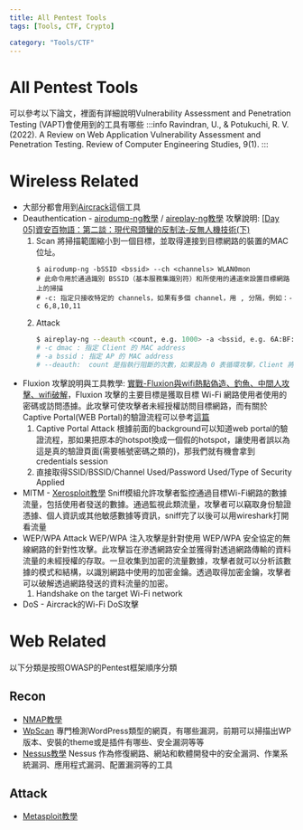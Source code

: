 ```yaml
---
title: All Pentest Tools
tags: [Tools, CTF, Crypto]

category: "Tools/CTF"
---
```


# All Pentest Tools
可以參考以下論文，裡面有詳細說明Vulnerability Assessment and Penetration Testing (VAPT)會使用到的工具有哪些
:::info
Ravindran, U., & Potukuchi, R. V. (2022). A Review on Web Application Vulnerability Assessment and Penetration Testing. Review of Computer Engineering Studies, 9(1).
:::
# Wireless Related
* 大部分都會用到[Aircrack](https://sectools.tw/aircrack-ng-%E6%95%99%E5%AD%B8/)這個工具
* Deauthentication - [airodump-ng教學](http://atic-tw.blogspot.com/2014/01/airodump-ng.html) / [aireplay-ng教學](http://atic-tw.blogspot.com/2014/01/aireplay-ng6.html)
    攻擊說明: [\[Day 05\]資安百物語：第二談：現代飛頭蠻的反制法-反無人機技術(下) ](https://ithelp.ithome.com.tw/articles/10218551?sc=rss.iron)
    1. Scan
        將掃描範圍縮小到一個目標，並取得連接到目標網路的裝置的MAC位址。
        ```
        $ airodump-ng -bSSID <bssid> --ch <channels> WLAN0mon
        # 此命令用於通過識別 BSSID（基本服務集識別符）和所使用的通道來設置目標網路上的掃描
        # -c: 指定只接收特定的 channels，如果有多個 channel，用 , 分隔，例如：-c 6,8,10,11
        ```
    2. Attack
        ```bash
        $ aireplay-ng --deauth <count, e.g. 1000> -a <bssid, e.g. 6A:BF:C4:06:35:94> -c <AP MAC address, e.g 34:CF:F6:96:72:E2> wlan0mon
        # -c dmac : 指定 Client 的 MAC address
        # -a bssid : 指定 AP 的 MAC address
        # --deauth:  count 是指執行阻斷的次數，如果設為 0 表循環攻擊，Client 將無法上網。
        ```
* Fluxion
    攻擊說明與工具教學: [實戰-Fluxion與wifi熱點偽造、釣魚、中間人攻擊、wifi破解](https://www.cnblogs.com/xuanhun/p/5783836.html)，Fluxion 攻擊的主要目標是獲取目標 Wi-Fi 網路使用者使用的密碼或訪問憑據。此攻擊可使攻擊者未經授權訪問目標網路，而有關於Captive Portal(WEB Portal)的驗證流程可以參考[這篇](https://ithelp.ithome.com.tw/articles/10280421)
    1. Captive Portal Attack
        根據前面的background可以知道web portal的驗證流程，那如果把原本的hotspot換成一個假的hotspot，讓使用者誤以為這是真的驗證頁面(需要帳號密碼之類的)，那我們就有機會拿到credentials session
    2. 直接取得SSID/BSSID/Channel Used/Password Used/Type of Security Applied
* MITM - [Xerosploit教學](https://blog.csdn.net/chinabyxl/article/details/121463891)
    Sniff模組允許攻擊者監控通過目標Wi-Fi網路的數據流量，包括使用者發送的數據。通過監視此類流量，攻擊者可以竊取身份驗證憑據、個人資訊或其他敏感數據等資訊，sniff完了以後可以用wireshark打開看流量
* WEP/WPA Attack
    WEP/WPA 注入攻擊是針對使用 WEP/WPA 安全協定的無線網路的針對性攻擊。此攻擊旨在滲透網路安全並獲得對透過網路傳輸的資料流量的未經授權的存取。一旦收集到加密的流量數據，攻擊者就可以分析該數據的模式和結構，以識別網路中使用的加密金鑰。透過取得加密金鑰，攻擊者可以破解透過網路發送的資料流量的加密。
    1. Handshake on the target Wi-Fi network
* DoS - Aircrack的Wi-Fi DoS攻擊

# Web Related
以下分類是按照OWASP的Pentest框架順序分類
## Recon
* [NMAP教學](https://blog.gtwang.org/linux/nmap-command-examples-tutorials/)
* [WpScan](https://wpscan.com/)
    專門檢測WordPress類型的網頁，有哪些漏洞，前期可以掃描出WP版本、安裝的theme或是插件有哪些、安全漏洞等等
* [Nessus教學](https://ithelp.ithome.com.tw/articles/10268209)
    Nessus 作為修復網路、網站和軟體開發中的安全漏洞、作業系統漏洞、應用程式漏洞、配置漏洞等的工具
## Attack
* [Metasploit教學](https://ithelp.ithome.com.tw/articles/10302923)